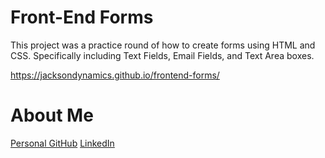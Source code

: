# Front-End Forms

This project was a practice round of how to create forms using HTML and CSS.  Specifically including Text Fields, Email Fields, and Text Area boxes. 



https://jacksondynamics.github.io/frontend-forms/




# About Me

[Personal GitHub](https://github.com/JacksonDynamics)
[LinkedIn](www.linkedin.com/in/brendon-jackson)




